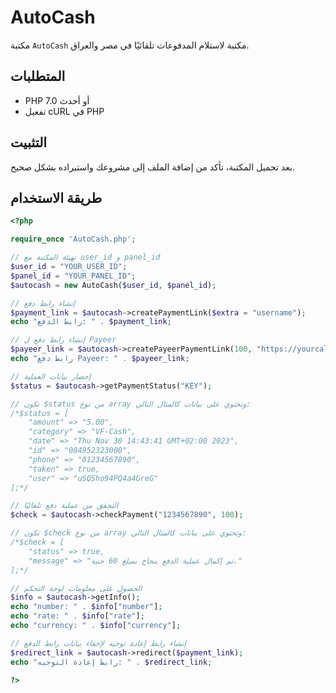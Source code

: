 # AutoCash

مكتبة `AutoCash` مكتبة لاستلام المدفوعات تلقائيًا في مصر والعراق.

## المتطلبات

- PHP 7.0 أو أحدث
- تفعيل cURL في PHP

## التثبيت

بعد تحميل المكتبة، تأكد من إضافة الملف إلى مشروعك واستيراده بشكل صحيح.

## طريقة الاستخدام

```php
<?php

require_once 'AutoCash.php';

// تهيئة المكتبة مع user_id و panel_id
$user_id = "YOUR_USER_ID";
$panel_id = "YOUR_PANEL_ID";
$autocash = new AutoCash($user_id, $panel_id);

// إنشاء رابط دفع
$payment_link = $autocash->createPaymentLink($extra = "username");
echo "رابط الدفع: " . $payment_link;

// إنشاء رابط دفع ل Payeer
$payeer_link = $autocash->createPayeerPaymentLink(100, "https://yourcallback.url");
echo "رابط دفع Payeer: " . $payeer_link;

// إحضار بيانات العملية
$status = $autocash->getPaymentStatus("KEY");

// تكون $status من نوع array وتحتوي على بيانات كالمثال التالي:
/*$status = [
    "amount" => "5.00",
    "category" => "VF-Cash",
    "date" => "Thu Nov 30 14:43:41 GMT+02:00 2023",
    "id" => "004952323000",
    "phone" => "01234567890",
    "taken" => true,
    "user" => "uSQ5ho94PQ4a4GreG"
];*/

// التحقق من عملية دفع تلقائيًا
$check = $autocash->checkPayment("1234567890", 100);

// تكون $check من نوع array وتحتوي على بيانات كالمثال التالي:
/*$check = [
    "status" => true,
    "message" => "تم إكمال عملية الدفع بنجاح بمبلغ 60 جنية."
];*/

// الحصول على معلومات لوحة التحكم
$info = $autocash->getInfo();
echo "number: " . $info["number"];
echo "rate: " . $info["rate"];
echo "currency: " . $info["currency"];

// إنشاء رابط إعادة توجيه لإخفاء بيانات رابط الدفع
$redirect_link = $autocash->redirect($payment_link);
echo "رابط إعادة التوجيه: " . $redirect_link;

?>
```

